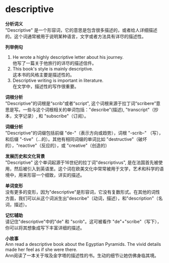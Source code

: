 # descriptive

**分析词义**  
"Descriptive" 是一个形容词，它的意思是包含很多描述的，或者给人详细描述的。这个词通常被用于说明某种语言，文字或者方法具有详尽的描述性。

  

**列举例句**

  

1.  He wrote a highly descriptive letter about his journey.  
    他写了一篇关于他旅行的详尽的描述信件。
2.  This book's style is mainly descriptive.  
    这本书的风格主要是描述性的。
3.  Descriptive writing is important in literature.  
    在文学中，描述性的写作很重要。

  

**词根分析**  
"Descriptive"的词根是“scrib”或者“script", 这个词根来源于拉丁词“scribere”意思是写。一些与这个词根相关的单词包括："describe"(描述), "transcript"（抄本，文字记录）, 和 "subscribe"（订阅）。

  

**词缀分析**  
"Descriptive"的词缀包括前缀 "de-"（表示方向或趋势），词根 "-scrib-" （写），和后缀 "-tive"（...的）。其他有相同词缀的单词比如 "destructive"（破坏的），"reactive"（反应的），或 "creative"（创造的）

  

**发展历史和文化背景**  
"Descriptive" 这个单词起源于16世纪的拉丁词"descriptivus", 是在法国首先被使用，然后被引入到英语里。这个词在欧美文化中常常被用于文学，艺术和科学的语境中，用来形容一个细致，详实的描述。

  

**单词变形**  
没有更多的变形，因为"descriptive"是形容词，它没有复数形式。在其他的词性方面，我们可以从这个词派生出"describe"（动词，描述），和"description"（名词，描述）。

  

**记忆辅助**  
请记住"descriptive"中的"de" 和 "scrib"。这可被看作 "de"+"scribe"（写下），你可以将其想象成写下丰富详细的描述。

  

**小故事**  
Ann read a descriptive book about the Egyptian Pyramids. The vivid details made her feel as if she were there.  
Ann阅读了一本关于埃及金字塔的描述性的书。生动的细节让她仿佛身临其境。
